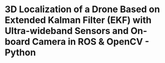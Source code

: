 # 3D Localization of a Drone Based on Extended Kalman Filter (EKF) with Ultra-wideband Sensors and On-board Camera in ROS & OpenCV - Python

